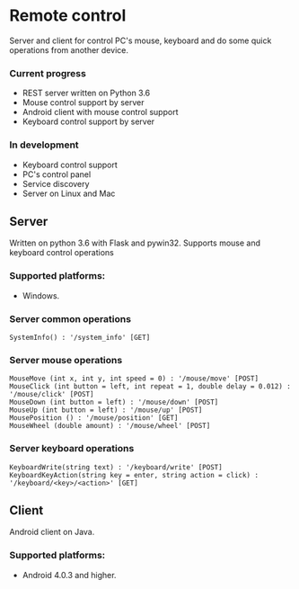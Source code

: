 # Remote control
Server and client for control PC's mouse, keyboard and do some quick operations from another device.

### Current progress
* REST server written on Python 3.6
* Mouse control support by server
* Android client with mouse control support
* Keyboard control support by server

### In development
* Keyboard control support
* PC's control panel
* Service discovery
* Server on Linux and Mac

## Server
Written on python 3.6 with Flask and pywin32.
Supports mouse and keyboard control operations

### Supported platforms:
* Windows.

### Server common operations
	SystemInfo() : '/system_info' [GET]
	
### Server mouse operations
	MouseMove (int x, int y, int speed = 0) : '/mouse/move' [POST]
	MouseClick (int button = left, int repeat = 1, double delay = 0.012) : '/mouse/click' [POST]
	MouseDown (int button = left) : '/mouse/down' [POST]
	MouseUp (int button = left) : '/mouse/up' [POST]
	MousePosition () : '/mouse/position' [GET]
	MouseWheel (double amount) : '/mouse/wheel' [POST]
	
### Server keyboard operations
	KeyboardWrite(string text) : '/keyboard/write' [POST]
	KeyboardKeyAction(string key = enter, string action = click) : '/keyboard/<key>/<action>' [GET]
	
## Client
Android client on Java.
	
### Supported platforms:
* Android 4.0.3 and higher.
	

